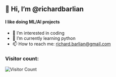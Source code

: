 ## 👋 Hi, I’m @richardbarlian
#### I like doing ML/AI projects
- 👀 I’m interested in coding
- 🐍 I’m currently learning python
- 📫 How to reach me: richard.barlian@gmail.com

<!---
richardbarlian/richardbarlian is a ✨ special ✨ repository because its `README.md` (this file) appears on your GitHub profile.
You can click the Preview link to take a look at your changes.
--->

### Visitor count:
![Visitor Count](https://profile-counter.glitch.me/{richardbarlian/count.svg)
